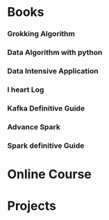 # Books
### Grokking Algorithm
### Data Algorithm with python
### Data Intensive Application
### I heart Log
### Kafka Definitive Guide
### Advance Spark
### Spark definitive Guide

# Online Course
# Projects
